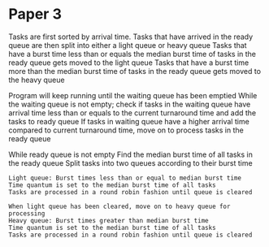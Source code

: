 # Paper 3

Tasks are first sorted by arrival time.
Tasks that have arrived in the ready queue are then split into either a light queue or heavy queue
Tasks that have a burst time less than or equals the median burst time of tasks in the ready queue gets moved to the light queue
Tasks that have a burst time more than the median burst time of tasks in the ready queue gets moved to the heavy queue

Program will keep running until the waiting queue has been emptied
  While the waiting queue is not empty; check if tasks in the waiting queue have arrival time less than or equals to the current turnaround time and add the tasks to ready queue
  If tasks in waiting queue have a higher arrival time compared to current turnaround time, move on to process tasks in the ready queue
  
  While ready queue is not empty
    Find the median burst time of all tasks in the ready queue
    Split tasks into two queues according to their burst time

    Light queue: Burst times less than or equal to median burst time
    Time quantum is set to the median burst time of all tasks
    Tasks are processed in a round robin fashion until queue is cleared

    When light queue has been cleared, move on to heavy queue for processing
    Heavy queue: Burst times greater than median burst time
    Time quantum is set to the median burst time of all tasks
    Tasks are processed in a round robin fashion until queue is cleared
